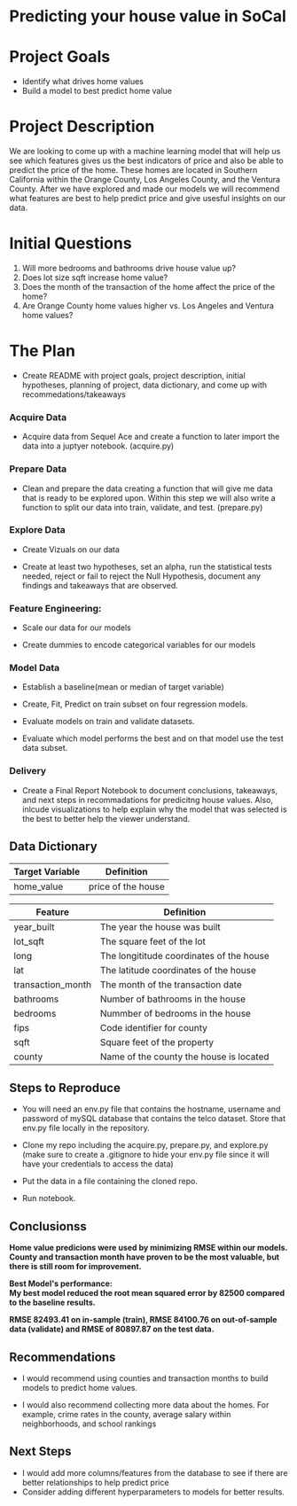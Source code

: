 # Predicting your house value in SoCal

# Project Goals

 - Identify what drives home values 
 - Build a model to best predict home value

# Project Description

We are looking to come up with a machine learning model that will help us see which features gives us the best indicators of price and also be able to predict the price of the home. These homes are located in Southern California within the Orange County, Los Angeles County, and the Ventura County. After we have explored and made our models we will recommend what features are best to help predict price and give usesful insights on our data.

# Initial Questions

 1. Will more bedrooms and bathrooms drive house value up?
 2. Does lot size sqft increase home value?
 3. Does the month of the transaction of the home affect the price of the home?
 4. Are Orange County home values higher vs. Los Angeles and Ventura home values?



# The Plan

 - Create README with project goals, project description, initial hypotheses, planning of project, data dictionary, and come up with recommedations/takeaways

### Acquire Data
 - Acquire data from Sequel Ace and create a function to later import the data into a juptyer notebook. (acquire.py)

### Prepare Data
 - Clean and prepare the data creating a function that will give me data that is ready to be explored upon. Within this step we will also write a function to split our data into train, validate, and test. (prepare.py) 
 
### Explore Data
- Create Vizuals on our data 

- Create at least two hypotheses, set an alpha, run the statistical tests needed, reject or fail to reject the Null Hypothesis, document any findings and takeaways that are observed.

### Feature Engineering:
 - Scale our data for our models
 
 - Create dummies to encode categorical variables for our models

### Model Data 
 - Establish a baseline(mean or median of target variable)
 
 - Create, Fit, Predict on train subset on four regression models.
 
 - Evaluate models on train and validate datasets.
 
 - Evaluate which model performs the best and on that model use the test data subset.
 
### Delivery  
 - Create a Final Report Notebook to document conclusions, takeaways, and next steps in recommadations for predicitng house values. Also, inlcude visualizations to help explain why the model that was selected is the best to better help the viewer understand. 


## Data Dictionary


| Target Variable |     Definition     |
| --------------- | ------------------ |
|      home_value      | price of the house |

| Feature  | Definition |
| ------------- | ------------- |
| year_built | The year the house was built  |
| lot_sqft | The square feet of the lot  |
| long | The longititude coordinates of the house |
| lat | The latitude coordinates of the house |
| transaction_month | The month of the transaction date |
| bathrooms | Number of bathrooms in the house | 
| bedrooms | Nummber of bedrooms in the house |
| fips | Code identifier for county |
| sqft | Square feet of the property|
| county | Name of the county the house is located |


## Steps to Reproduce

 - You will need an env.py file that contains the hostname, username and password of mySQL database that contains the telco dataset. Store that env.py file locally in the repository.

- Clone my repo including the acquire.py, prepare.py, and explore.py (make sure to create a .gitignore to hide your env.py file since it will have your credentials to access the data)

- Put the data in a file containing the cloned repo.

- Run notebook.

## Conclusionss

**Home value predicions were used by minimizing RMSE within our models. County and transaction month have proven to be the most valuable, but there is still room for improvement.**


 
**Best Model's performance:<br>
My best model reduced the root mean squared error by 82500 compared to the baseline results.**

**RMSE 82493.41 on in-sample (train), RMSE 84100.76 on out-of-sample data (validate) and RMSE of 80897.87 on the test data.**

## Recommendations
- I would recommend using counties and transaction months to build models to predict home values. 

- I would also recommend collecting more data about the homes. For example, crime rates in the county, average salary within neighborhoods, and school rankings

## Next Steps

- I would add more columns/features from the database to see if there are better relationships to help predict price
- Consider adding different hyperparameters to models for better results.
